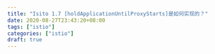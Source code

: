 ```yaml
---
title: "Isito 1.7 [holdApplicationUntilProxyStarts]是如何实现的？"
date: 2020-08-27T23:43:20+08:00
tags: ["istio"]
categories: ["istio"]
draft: true
---
```

